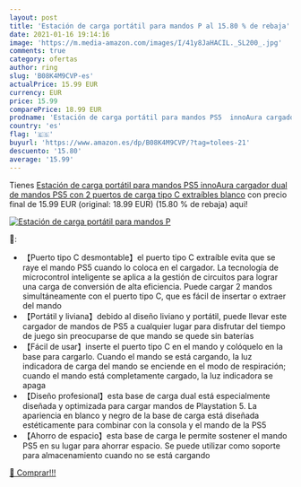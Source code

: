 ```yaml
---
layout: post
title: 'Estación de carga portátil para mandos P al 15.80 % de rebaja'
date: 2021-01-16 19:14:16
image: 'https://m.media-amazon.com/images/I/41y8JaHACIL._SL200_.jpg'
comments: true
category: ofertas
author: ring
slug: 'B08K4M9CVP-es'
actualPrice: 15.99 EUR
currency: EUR
price: 15.99
comparePrice: 18.99 EUR
prodname: 'Estación de carga portátil para mandos PS5  innoAura cargador dual de mandos PS5 con 2 puertos de carga tipo C extraíbles  blanco'
country: 'es'
flag: '🇪🇸'
buyurl: 'https://www.amazon.es/dp/B08K4M9CVP/?tag=tolees-21'
descuento: '15.80'
average: '15.99'
---
```


Tienes [Estación de carga portátil para mandos PS5  innoAura cargador dual de mandos PS5 con 2 puertos de carga tipo C extraíbles  blanco](https://www.amazon.es/dp/B08K4M9CVP/?tag=tolees-21) con precio final de  15.99 EUR (original: 18.99 EUR) (15.80 %  de rebaja) aqui!

[![Estación de carga portátil para mandos P](https://m.media-amazon.com/images/I/41y8JaHACIL._SL200_.jpg)](https://www.amazon.es/dp/B08K4M9CVP/?tag=tolees-21)

🔎:

- 【Puerto tipo C desmontable】el puerto tipo C extraíble evita que se raye el mando PS5 cuando lo coloca en el cargador. La tecnología de microcontrol inteligente se aplica a la gestión de circuitos para lograr una carga de conversión de alta eficiencia. Puede cargar 2 mandos simultáneamente con el puerto tipo C, que es fácil de insertar o extraer del mando
- 【Portátil y liviana】debido al diseño liviano y portátil, puede llevar este cargador de mandos de PS5 a cualquier lugar para disfrutar del tiempo de juego sin preocuparse de que mando se quede sin baterías
- 【Fácil de usar】inserte el puerto tipo C en el mando y colóquelo en la base para cargarlo. Cuando el mando se está cargando, la luz indicadora de carga del mando se enciende en el modo de respiración; cuando el mando está completamente cargado, la luz indicadora se apaga
- 【Diseño profesional】esta base de carga dual está especialmente diseñada y optimizada para cargar mandos de Playstation 5. La apariencia en blanco y negro de la base de carga está diseñada estéticamente para combinar con la consola y el mando de la PS5
- 【Ahorro de espacio】esta base de carga le permite sostener el mando PS5 en su lugar para ahorrar espacio. Se puede utilizar como soporte para almacenamiento cuando no se está cargando

[🛒 Comprar!!!](https://www.amazon.es/dp/B08K4M9CVP/?tag=tolees-21)
